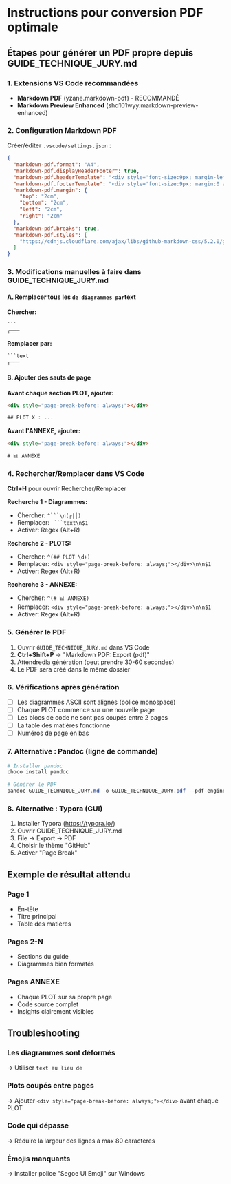 # Instructions pour conversion PDF optimale

## Étapes pour générer un PDF propre depuis GUIDE_TECHNIQUE_JURY.md

### 1. Extensions VS Code recommandées

- **Markdown PDF** (yzane.markdown-pdf) - RECOMMANDÉ
- **Markdown Preview Enhanced** (shd101wyy.markdown-preview-enhanced)

### 2. Configuration Markdown PDF

Créer/éditer `.vscode/settings.json` :

```json
{
  "markdown-pdf.format": "A4",
  "markdown-pdf.displayHeaderFooter": true,
  "markdown-pdf.headerTemplate": "<div style='font-size:9px; margin-left:1cm;'><span class='title'></span></div>",
  "markdown-pdf.footerTemplate": "<div style='font-size:9px; margin:0 auto;'><span class='pageNumber'></span> / <span class='totalPages'></span></div>",
  "markdown-pdf.margin": {
    "top": "2cm",
    "bottom": "2cm",
    "left": "2cm",
    "right": "2cm"
  },
  "markdown-pdf.breaks": true,
  "markdown-pdf.styles": [
    "https://cdnjs.cloudflare.com/ajax/libs/github-markdown-css/5.2.0/github-markdown.min.css"
  ]
}
```

### 3. Modifications manuelles à faire dans GUIDE_TECHNIQUE_JURY.md

#### A. Remplacer tous les ``` de diagrammes par ```text

**Chercher:**
````
```
┌───
````

**Remplacer par:**
````
```text
┌───
````

#### B. Ajouter des sauts de page

**Avant chaque section PLOT, ajouter:**
```html
<div style="page-break-before: always;"></div>

## PLOT X : ...
```

**Avant l'ANNEXE, ajouter:**
```html
<div style="page-break-before: always;"></div>

# 📊 ANNEXE
```

### 4. Rechercher/Remplacer dans VS Code

**Ctrl+H** pour ouvrir Rechercher/Remplacer

**Recherche 1 - Diagrammes:**
- Chercher: `^```\n(┌|│)`
- Remplacer: ` ```text\n$1`
- Activer: Regex (Alt+R)

**Recherche 2 - PLOTS:**
- Chercher: `^(## PLOT \d+)`
- Remplacer: `<div style="page-break-before: always;"></div>\n\n$1`
- Activer: Regex (Alt+R)

**Recherche 3 - ANNEXE:**
- Chercher: `^(# 📊 ANNEXE)`
- Remplacer: `<div style="page-break-before: always;"></div>\n\n$1`
- Activer: Regex (Alt+R)

### 5. Générer le PDF

1. Ouvrir `GUIDE_TECHNIQUE_JURY.md` dans VS Code
2. **Ctrl+Shift+P** → "Markdown PDF: Export (pdf)"
3. Attendredla génération (peut prendre 30-60 secondes)
4. Le PDF sera créé dans le même dossier

### 6. Vérifications après génération

- [ ] Les diagrammes ASCII sont alignés (police monospace)
- [ ] Chaque PLOT commence sur une nouvelle page
- [ ] Les blocs de code ne sont pas coupés entre 2 pages
- [ ] La table des matières fonctionne
- [ ] Numéros de page en bas

### 7. Alternative : Pandoc (ligne de commande)

```powershell
# Installer pandoc
choco install pandoc

# Générer le PDF
pandoc GUIDE_TECHNIQUE_JURY.md -o GUIDE_TECHNIQUE_JURY.pdf --pdf-engine=wkhtmltopdf -V geometry:margin=2cm --toc --toc-depth=3
```

### 8. Alternative : Typora (GUI)

1. Installer Typora (https://typora.io/)
2. Ouvrir GUIDE_TECHNIQUE_JURY.md
3. File → Export → PDF
4. Choisir le thème "GitHub"
5. Activer "Page Break"

## Exemple de résultat attendu

### Page 1
- En-tête
- Titre principal
- Table des matières

### Pages 2-N
- Sections du guide
- Diagrammes bien formatés

### Pages ANNEXE
- Chaque PLOT sur sa propre page
- Code source complet
- Insights clairement visibles

## Troubleshooting

### Les diagrammes sont déformés
→ Utiliser ```text au lieu de ```

### Plots coupés entre pages
→ Ajouter `<div style="page-break-before: always;"></div>` avant chaque PLOT

### Code qui dépasse
→ Réduire la largeur des lignes à max 80 caractères

### Émojis manquants
→ Installer police "Segoe UI Emoji" sur Windows
